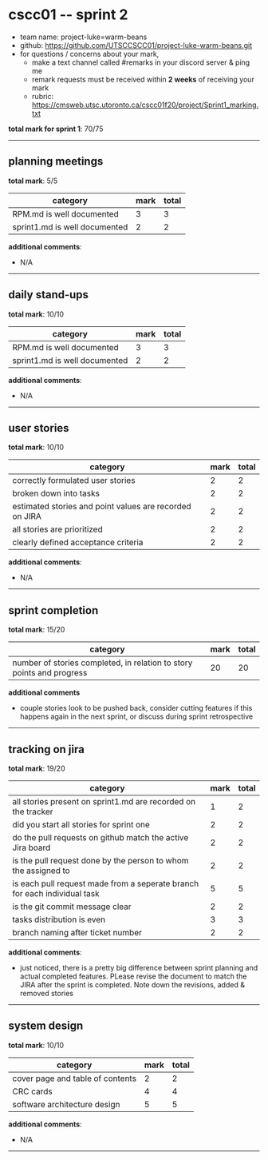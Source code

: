 # cscc01 -- sprint 2

- team name: project-luke=warm-beans
- github: https://github.com/UTSCCSCC01/project-luke-warm-beans.git
- for questions / concerns about your mark,
	- make a text channel called #remarks in your discord server & ping me
    - remark requests must be received within **2 weeks** of receiving your mark
	- rubric: https://cmsweb.utsc.utoronto.ca/cscc01f20/project/Sprint1_marking.txt

**total mark for sprint 1**: 70/75

---

## planning meetings

**total mark**: 5/5

|category|mark|total|
|---|---|---|
|RPM.md is well documented|3|3|
|sprint1.md is well documented|2|2|

**additional comments**:

- N/A
---

## daily stand-ups

**total mark**: 10/10

|category|mark|total|
|---|---|---|
|RPM.md is well documented|3|3|
|sprint1.md is well documented|2|2|

**additional comments**:

- N/A
---

## user stories

**total mark**: 10/10

|category|mark|total|
|---|---|---|
|correctly formulated user stories|2|2|
|broken down into tasks|2|2|
|estimated stories and point values are recorded on JIRA|2|2|
|all stories are prioritized|2|2|
|clearly defined acceptance criteria|2|2|

**additional comments**:

- N/A
---

## sprint completion

**total mark**: 15/20

|category|mark|total|
|---|---|---|
|number of stories completed, in relation to story points and progress|20|20|

**additional comments**

- couple stories look to be pushed back, consider cutting features if this happens again in the next sprint, or discuss during sprint retrospective
---

## tracking on jira

**total mark**: 19/20

|category|mark|total|
|---|---|---|
|all stories present on sprint1.md are recorded on the tracker|1|2|
|did you start all stories for sprint one|2|2|
|do the pull requests on github match the active Jira board|2|2|
|is the pull request done by the person to whom the assigned to|2|2|
|is each pull request made from a seperate branch for each individual task|5|5|
|is the git commit message clear|2|2|
|tasks distribution is even|3|3|
|branch naming after ticket number|2|2|

**additional comments**:

- just noticed, there is a pretty big difference between sprint planning and actual completed features. PLease revise the document to match the JIRA after the sprint is completed. Note down the revisions, added & removed stories
---

## system design

**total mark**: 10/10

|category|mark|total|
|---|---|---|
|cover page and table of contents|2|2|
|CRC cards|4|4|
|software architecture design|5|5|

**additional comments**:

- N/A
---